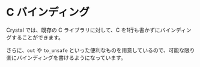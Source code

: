 # C バインディング

Crystal では、既存の C ライブラリに対して、C を1行も書かずにバインディングすることができます。

さらに、`out` や `to_unsafe` といった便利なものを用意しているので、可能な限り楽にバインディングを書けるようになっています。
